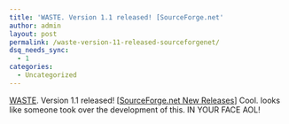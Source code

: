 ```yaml
---
title: 'WASTE. Version 1.1 released! [SourceForge.net'
author: admin
layout: post
permalink: /waste-version-11-released-sourceforgenet/
dsq_needs_sync:
  - 1
categories:
  - Uncategorized
---
```

[WASTE][1]. Version 1.1 released! [[SourceForge.net New Releases][2]] Cool. looks like someone took over the development of this. IN YOUR FACE AOL!

 [1]: http://sourceforge.net/project/showfiles.php?group_id=82356
 [2]: http://sourceforge.net